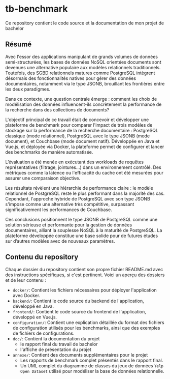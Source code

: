 # tb-benchmark

Ce repository contient le code source et la documentation de mon projet de bachelor 

## Résumé

Avec l'essor des applications manipulant de grands volumes de données semi-structurées, les bases de données NoSQL orientées documents sont devenues une alternative populaire aux modèles relationnels traditionnels. Toutefois, des SGBD relationnels matures comme PostgreSQL intègrent désormais des fonctionnalités natives pour gérer des données documentaires, notamment via le type JSONB, brouillant les frontières entre les deux paradigmes.

Dans ce contexte, une question centrale émerge : comment les choix de modélisation des données influencent-ils concrètement la performance de la recherche dans des collections de documents?

L'objectif principal de ce travail était de concevoir et développer une plateforme de benchmark pour comparer l'impact de trois modèles de stockage sur la performance de la recherche documentaire : PostgreSQL classique (mode relationnel), PostgreSQL avec le type JSONB (mode document), et Couchbase (mode document natif). Développée en Java et Vue.js, et déployée via Docker, la plateforme permet de configurer et lancer des benchmarks de manière automatisée.

L’évaluation a été menée en exécutant des workloads de requêtes représentatives (filtrage, jointures...) dans un environnement contrôlé. Des métriques comme la latence ou l'efficacité du cache ont été mesurées pour assurer une comparaison objective.

Les résultats révèlent une hiérarchie de performance claire : le modèle relationnel de PostgreSQL reste le plus performant dans la majorité des cas. Cependant, l'approche hybride de PostgreSQL avec son type JSONB s'impose comme une alternative très compétitive, surpassant significativement les performances de Couchbase.

Ces conclusions positionnent le type JSONB de PostgreSQL comme une solution sérieuse et performante pour la gestion de données documentaires, alliant la souplesse NoSQL à la maturité de PostgreSQL. La plateforme développée constitue une base solide pour de futures études sur d’autres modèles avec de nouveaux paramètres.

## Contenu du repository

Chaque dossier du repository contient son propre fichier README.md avec des instructions spécifiques, si c'est pertinent. Voici un aperçu des dossiers et de leur contenu :

- `docker/`: Contient les fichiers nécessaires pour déployer l'application avec Docker.
- `backend/`: Contient le code source du backend de l'application, développé en Java.
- `frontend/`: Contient le code source du frontend de l'application, développé en Vue.js.
- `configuration/`: Contient une explication détaillée du format des fichiers de configuration utilisés pour les benchmarks, ainsi que des exemples de fichiers de configurations.
- `doc/`: Contient la documentation du projet
  - le rapport final du travail de bachelor
  - l'affiche de présentation du projet
- `annexe/`: Contient des documents supplémentaires pour le projet
  - Les rapports de benchmark complet présentés dans le rapport final.
  - Un UML complet du diagramme de classes du jeux de données `Yelp Open Dataset` utilisé pour modéliser la base de données relationnelle.
